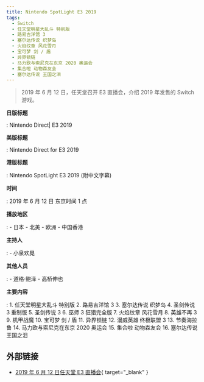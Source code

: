 ```yaml
---
title: Nintendo SpotLight E3 2019
tags:
  - Switch
  - 任天堂明星大乱斗 特别版
  - 路易吉洋馆 3
  - 塞尔达传说 织梦岛
  - 火焰纹章 风花雪月
  - 宝可梦 剑 / 盾
  - 异界锁链
  - 马力欧与索尼克在东京 2020 奥运会
  - 集合啦 动物森友会
  - 塞尔达传说 王国之泪
---
```


> 2019 年 6 月 12 日，任天堂召开 E3 直播会，介绍 2019 年发售的 Switch 游戏。

**日版标题**

:   Nintendo Direct| E3 2019

**美版标题**

:   Nintendo Direct for E3 2019

**港版标题**

:   Nintendo SpotLight E3 2019 (附中文字幕)

**时间**

:   2019 年 6 月 12 日 东京时间 1 点

**播放地区**

:   - 日本
    - 北美
    - 欧洲
    - 中国香港

**主持人**

:   - 小泉欢晃

**其他人员**

:   - 道格·鲍泽
    - 高桥伸也

**主要内容**

:   1. 任天堂明星大乱斗 特别版
    2. 路易吉洋馆 3
    3. 塞尔达传说 织梦岛
    4. 圣剑传说 3 重制版
    5. 圣剑传说 3
    6. 巫师 3 狂猎完全版
    7. 火焰纹章 风花雪月
    8. 英雄不再 3
    9. 机甲战魔
    10. 宝可梦 剑 / 盾
    11. 异界锁链
    12. 漫威英雄 终极联盟 3
    13. 节奏海拉鲁
    14. 马力欧与索尼克在东京 2020 奥运会
    15. 集合啦 动物森友会
    16. 塞尔达传说 王国之泪

## 外部链接

- [2019 年 6 月 12 日任天堂 E3 直播会](https://www.bilibili.com/video/BV1z7411p7vS/){ target="_blank" }

